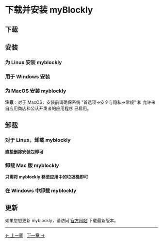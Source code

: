 # 下载并安装 myBlockly

## 下载



## 安装

### 为 Linux 安装 myblockly


### 用于 Windows 安装


### 为 MacOS 安装 myblockly


**注意**：对于 MacOS，安装前请确保系统 "首选项->安全与隐私->常规" 和 允许来自应用商店和公认开发者的应用程序 已启用。

## 卸载

### 对于 Linux，卸载 myblockly

**直接删除安装包即可**


### 卸载 Mac 版 myblockly

**只需将 myblockly 移至应用中的垃圾桶即可**

### 在 Windows 中卸载 myblockly



## 更新

如果您想更新 myblockly，请访问 [官方网站](https://www.elephantrobotics.com/en/downloads/) 下载最新版本。

---

[← 上一章](./5.1.1-myBlocklyFirstUse.md) | [下一章 →](./5.1.3-interface_description.md)